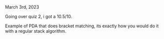 March 3rd, 2023

Going over quiz 2, i got a 10.5/10.

Example of PDA that does bracket matching, its exactly how you would do it with a regular stack algorithm.